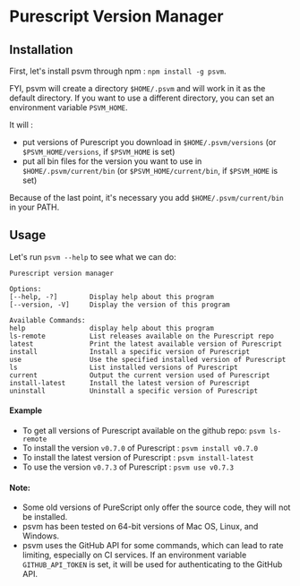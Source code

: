 # Purescript Version Manager

## Installation

First, let's install psvm through npm : `npm install -g psvm`.

FYI, psvm will create a directory `$HOME/.psvm` and will work in it as the
default directory. If you want to use a different directory, you can set an
environment variable `PSVM_HOME`.

It will :
  * put versions of Purescript you download in `$HOME/.psvm/versions` (or `$PSVM_HOME/versions`, if `$PSVM_HOME` is set)
  * put all bin files for the version you want to use in `$HOME/.psvm/current/bin` (or `$PSVM_HOME/current/bin`, if `$PSVM_HOME` is set)

Because of the last point, it's necessary you add `$HOME/.psvm/current/bin` in your PATH.

## Usage

Let's run `psvm --help` to see what we can do:


    Purescript version manager

    Options:
    [--help, -?]        Display help about this program
    [--version, -V]     Display the version of this program

    Available Commands:
    help                display help about this program
    ls-remote           List releases available on the Purescript repo
    latest              Print the latest available version of Purescript
    install             Install a specific version of Purescript
    use                 Use the specified installed version of Purescript
    ls                  List installed versions of Purescript
    current             Output the current version used of Purescript
    install-latest      Install the latest version of Purescript
    uninstall           Uninstall a specific version of Purescript

#### Example

* To get all versions of Purescript available on the github repo: `psvm ls-remote`
* To install the version `v0.7.0` of Purescript : `psvm install v0.7.0`
* To install the latest version of Purescript : `psvm install-latest`
* To use the version `v0.7.3` of Purescript : `psvm use v0.7.3`

#### Note:

* Some old versions of PureScript only offer the source code, they will not be installed.
* psvm has been tested on 64-bit versions of Mac OS, Linux, and Windows.
* psvm uses the GitHub API for some commands, which can lead to rate limiting, especially on CI services. If an environment variable `GITHUB_API_TOKEN` is set, it will be used for authenticating to the GitHub API.
